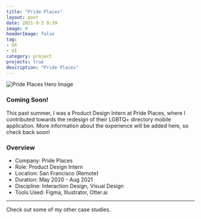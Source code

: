```yaml
---
title: "Pride Places"
layout: post
date: 2021-9-3 8:39
image: #
headerImage: false
tag:
- UX
- UI
category: project
projects: true
description: "Pride Places"
---
```


<img src="http://nicholasgiles.com/assets/images/prideplaces/pp-hero-mockup.jpg" class="bigger-image" alt="Pride Places Hero Image" />


### Coming Soon!

This past summer, I was a Product Design Intern at Pride Places, where I contributed towards the redesign of their LGBTQ+ directory mobile application. More information about the experience will be added here, so check back soon!

### Overview
* Company: Pride Places
* Role: Product Design Intern
* Location: San Francisco (Remote)
* Duration: May 2020 - Aug 2021
* Discipline: Interaction Design, Visual Design
* Tools Used: Figma, Illustrator, Otter.ai

---

Check out some of my other <span class="evidence"><a href="https://nicholasgiles.com/projects/" style="text-decoration: none">case studies</a></span>.
